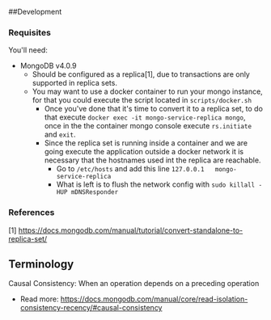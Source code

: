 ##Development

### Requisites

You'll need:
- MongoDB v4.0.9
    - Should be configured as a replica[1], due to transactions are only supported in replica sets.
    - You may want to use a docker container to run your mongo instance, for that you could execute the script located 
    in `scripts/docker.sh`
        - Once you've done that it's time to convert it to a replica set, to do that execute 
        `docker exec -it mongo-service-replica mongo`, once in the the container mongo console execute `rs.initiate` 
        and `exit`.
        - Since the replica set is running inside a container and we are going execute the application outside a docker 
        network it is necessary that the hostnames used int the replica are reachable.
            - Go to `/etc/hosts` and add this line `127.0.0.1	mongo-service-replica` 
            - What is left is to flush the network config with `sudo killall -HUP mDNSResponder`
        
   
    
    
    
### References
[1] https://docs.mongodb.com/manual/tutorial/convert-standalone-to-replica-set/


## Terminology
Causal Consistency: When an operation depends on a preceding operation
- Read more: https://docs.mongodb.com/manual/core/read-isolation-consistency-recency/#causal-consistency 